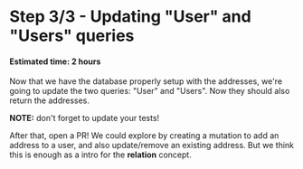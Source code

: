 # Step 3/3 - Updating "User" and "Users" queries
#### Estimated time: 2 hours

Now that we have the database properly setup with the addresses, we're going to update the two queries: "User" and "Users". Now they should also return the addresses.

**NOTE:** don't forget to update your tests!

After that, open a PR! We could explore by creating a mutation to add an address to a user, and also update/remove an existing address. But we think this is enough as a intro for the **relation** concept.
